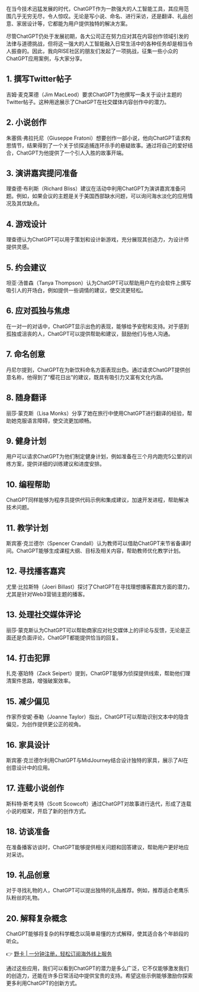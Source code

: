 在当今技术迅猛发展的时代，ChatGPT作为一款强大的人工智能工具，其应用范围几乎无穷无尽，令人惊叹。无论是写小说、命名、进行采访，还是翻译、礼品创意、家居设计等，它都能为用户提供独特的解决方案。

尽管ChatGPT仍处于发展初期，各大公司正在努力应对其在内容创作领域引发的法律与道德挑战，但将这一强大的人工智能融入日常生活中的各种任务却是相当令人振奋的。因此，我向RISE社区的朋友们发起了一项挑战，征集一些小众的ChatGPT应用案例，与大家分享。

## 1. 撰写Twitter帖子

吉姆·麦克莱德（Jim MacLeod）要求ChatGPT为他撰写一条关于设计主题的Twitter帖子。这种用途展示了ChatGPT在社交媒体内容创作中的潜力。

## 2. 小说创作

朱塞佩·弗拉托尼（Giuseppe Fratoni）想要创作一部小说，他向ChatGPT请求构思情节，结果得到了一个关于侦探追捕连环杀手的悬疑故事。通过将自己的爱好结合，ChatGPT为他提供了一个引人入胜的故事开端。

## 3. 演讲嘉宾提问准备

理查德·布利斯（Richard Bliss）建议在活动中利用ChatGPT为演讲嘉宾准备问题。例如，如果会议的主题是关于美国西部缺水问题，可以询问海水淡化的应用情况及其优缺点。

## 4. 游戏设计

理查德认为ChatGPT可以用于策划和设计新游戏，充分展现其创造力，为设计师提供灵感。

## 5. 约会建议

坦亚·汤普森（Tanya Thompson）认为ChatGPT可以帮助用户在约会软件上撰写吸引人的开场白，例如提供一些调情的建议，使交流更轻松。

## 6. 应对孤独与焦虑

在一对一的对话中，ChatGPT显示出色的表现，能够给予安慰和支持。对于感到孤独或沮丧的人，ChatGPT可以提供帮助和建议，鼓励他们与他人沟通。

## 7. 命名创意

丹尼尔提到，ChatGPT在为新饮料命名方面表现出色。通过请求ChatGPT提供创意名称，他得到了“樱花日出”的建议，既具有吸引力又富有文化内涵。

## 8. 随身翻译

丽莎·蒙克斯（Lisa Monks）分享了她在旅行中使用ChatGPT进行翻译的经验，帮助她克服语言障碍，使交流更加顺畅。

## 9. 健身计划

用户可以请求ChatGPT为他们制定健身计划，例如准备在三个月内跑完5公里的训练方案，提供详细的训练建议和进度安排。

## 10. 编程帮助

ChatGPT同样能够为程序员提供代码示例和集成建议，加速开发进程，帮助解决技术问题。

## 11. 教学计划

斯宾塞·克兰德尔（Spencer Crandall）认为教师可以借助ChatGPT来节省备课时间。ChatGPT能够生成课程大纲、目标及相关内容，帮助教师优化教学计划。

## 12. 寻找播客嘉宾

尤里·比拉斯特（Joeri Billast）探讨了ChatGPT在寻找理想播客嘉宾方面的潜力，尤其是针对Web3营销主题的播客。

## 13. 处理社交媒体评论

丽莎·蒙克斯认为ChatGPT可以帮助商家应对社交媒体上的评论与反馈，无论是正面还是负面评论，ChatGPT都能提供恰当的回复。

## 14. 打击犯罪

扎克·塞珀特（Zack Seipert）提到，ChatGPT能够为侦探提供线索，帮助他们理清案件思路，增强破案效率。

## 15. 减少偏见

作家乔安妮·泰勒（Joanne Taylor）指出，ChatGPT可以帮助识别文本中的隐含偏见，为创作提供更公正的视角。

## 16. 家具设计

斯宾塞·克兰德尔利用ChatGPT与MidJourney结合设计独特的家具，展示了AI在创意设计中的应用。

## 17. 连载小说创作

斯科特·斯考夫特（Scott Scowcoft）通过ChatGPT对故事进行迭代，形成了连载小说的框架，开启了新的创作方式。

## 18. 访谈准备

在准备播客访谈时，ChatGPT能够提供相关问题和回答建议，帮助用户更好地应对采访。

## 19. 礼品创意

对于寻找礼物的人，ChatGPT可以提出独特的礼品推荐。例如，推荐适合老鹰乐队粉丝的礼物。

## 20. 解释复杂概念

ChatGPT能够将复杂的科学概念以简单易懂的方式解释，使其适合各个年龄段的听众。

👉 [野卡 | 一分钟注册，轻松订阅海外线上服务](https://bit.ly/bewildcard)

通过这些应用，我们可以看到ChatGPT的潜力是多么广泛，它不仅能够激发我们的创造力，还能在许多日常活动中提供宝贵的支持。希望这些示例能够激励你探索更多利用ChatGPT的创新方式。